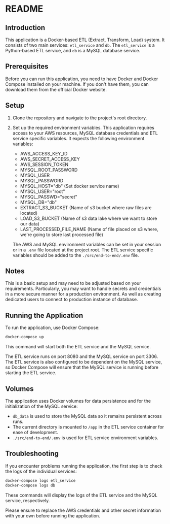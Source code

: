 # README

## Introduction
This application is a Docker-based ETL (Extract, Transform, Load) system. It consists of two main services: `etl_service` and `db`. The `etl_service` is a Python-based ETL service, and `db` is a MySQL database service.

## Prerequisites
Before you can run this application, you need to have Docker and Docker Compose installed on your machine. If you don't have them, you can download them from the official Docker website.

## Setup

1. Clone the repository and navigate to the project's root directory.

2. Set up the required environment variables. This application requires access to your AWS resources, MySQL database credentials and ETL service specific variables. It expects the following environment variables:

   - AWS_ACCESS_KEY_ID
   - AWS_SECRET_ACCESS_KEY
   - AWS_SESSION_TOKEN
   - MYSQL_ROOT_PASSWORD
   - MYSQL_USER
   - MYSQL_PASSWORD
   - MYSQL_HOST="db" (Set docker service name)
   - MYSQL_USER="root" 
   - MYSQL_PASSWD="secret"
   - MYSQL_DB="db"
   - EXTRACT_S3_BUCKET (Name of s3 bucket where raw files are located)
   - LOAD_S3_BUCKET (Name of s3 data lake where we want to store our data)
   - LAST_PROCESSED_FILE_NAME (Name of file placed on s3 where, we're going to store last processed file)

   The AWS and MySQL environment variables can be set in your session or in a `.env` file located at the project root. The ETL service specific variables should be added to the `./src/end-to-end/.env` file.

## Notes

This is a basic setup and may need to be adjusted based on your requirements. Particularly, you may want to handle secrets and credentials in a more secure manner for a production environment.
As well as creating dedicated users to connect to production instance of database.

## Running the Application
To run the application, use Docker Compose:

```bash
docker-compose up
```

This command will start both the ETL service and the MySQL service.

The ETL service runs on port 8080 and the MySQL service on port 3306. The ETL service is also configured to be dependent on the MySQL service, so Docker Compose will ensure that the MySQL service is running before starting the ETL service.

## Volumes
The application uses Docker volumes for data persistence and for the initialization of the MySQL service:

- `db_data` is used to store the MySQL data so it remains persistent across runs.
- The current directory is mounted to `/app` in the ETL service container for ease of development.
- `./src/end-to-end/.env` is used for ETL service environment variables.

## Troubleshooting
If you encounter problems running the application, the first step is to check the logs of the individual services:

```bash
docker-compose logs etl_service
docker-compose logs db
```

These commands will display the logs of the ETL service and the MySQL service, respectively.

Please ensure to replace the AWS credentials and other secret information with your own before running the application.
